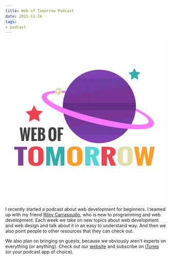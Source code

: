 ```yaml
---
title: Web of Tomorrow Podcast
date: 2015-11-24
tags:
- podcast
---
```


[![Web of Tomorrow logo](./weboftomorrow.png)](https://www.orbit.fm/weboftomorrow/)

I recently started a podcast about web development for beginners. I teamed up with my friend [Riley Carrasquillo](https://twitter.com/portoreekan), who is new to programming and web development. Each week we take on new topics about web development and web design and talk about it in an easy to understand way. And then we also point people to other resources that they can check out.

We also plan on bringing on guests, because we obviously aren't experts on everything (or anything). Check out our [website](https://www.orbit.fm/weboftomorrow/) and subscribe on [iTunes](https://itunes.apple.com/us/podcast/web-of-tomorrow/id1033636563) (or your podcast app of choice).
